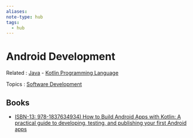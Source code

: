 ```yaml
---
aliases:
note-type: hub
tags:
  - hub
---
```


# Android Development

Related : [Java](Java.md) - [Kotlin Programming Language](Kotlin%20Programming%20Language.md)

Topics : [Software Development](Software%20Development)

## Books

- [ISBN-13: 978-1837634934) How to Build Android Apps with Kotlin: A practical guide to developing, testing, and publishing your first Android apps](../Book%20Notes%20and%20References%20Library%20📚/How%20to%20Build%20Android%20Apps%20with%20Kotlin/How%20to%20Build%20Android%20Apps%20with%20Kotlin%20Note%20Hub.md)
